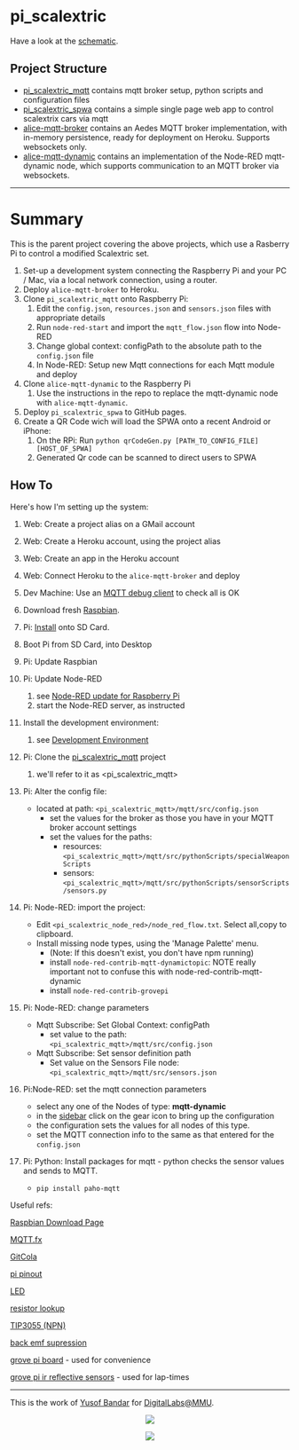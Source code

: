 # pi_scalextric

Have a look at the [schematic](https://aliceliveprojects.github.io/pi_scalextric/).

## Project Structure
* [pi_scalextric_mqtt](https://github.com/aliceliveprojects/pi_scalextric_mqtt) contains mqtt broker setup, python scripts and configuration files
* [pi_scalextric_spwa](https://github.com/aliceliveprojects/pi_scalextric_spwa) contains a simple single page web app to control scalextrix cars via mqtt
* [alice-mqtt-broker](https://github.com/aliceliveprojects/alice-mqtt-broker) contains an Aedes MQTT broker implementation, with in-memory persistence, ready for deployment on Heroku. Supports websockets only.
* [alice-mqtt-dynamic](https://github.com/aliceliveprojects/alice-mqtt-dynamic) contains an implementation of the Node-RED mqtt-dynamic node, which supports communication to an MQTT broker via websockets.

---

# Summary
This is the parent project covering the above projects, which use a Rasberry Pi to  control a modified Scalextric set. 

1. Set-up a development system connecting the Raspberry Pi and your PC / Mac, via a local network connection, using a router. 
1. Deploy `alice-mqtt-broker` to Heroku.
1. Clone `pi_scalextric_mqtt` onto Raspberry Pi:
   1. Edit the `config.json`, `resources.json` and `sensors.json` files with appropriate details
   1. Run `node-red-start` and import the `mqtt_flow.json` flow into Node-RED
   1. Change global context: configPath to the absolute path to the `config.json` file
   1. In Node-RED:  Setup new Mqtt connections for each Mqtt module and deploy
1. Clone `alice-mqtt-dynamic` to the Raspberry Pi
   1. Use the instructions in the repo to replace the mqtt-dynamic node with `alice-mqtt-dynamic`.
1. Deploy `pi_scalextric_spwa` to GitHub pages.
1. Create a QR Code wich will load the SPWA onto a recent Android or iPhone:
   1. On the RPi: Run `python qrCodeGen.py [PATH_TO_CONFIG_FILE] [HOST_OF_SPWA]`
   1. Generated Qr code can be scanned to direct users to SPWA

## How To

Here's how I'm setting up the system:

1. Web: Create a project alias on a GMail account

1. Web: Create a Heroku account, using the project alias

1. Web: Create an app in the Heroku account

1. Web: Connect Heroku to the `alice-mqtt-broker` and deploy

1. Dev Machine: Use an [MQTT debug client](https://chrome.google.com/webstore/detail/mqttbox/kaajoficamnjijhkeomgfljpicifbkaf) to check all is OK

1. Download fresh [Raspbian](https://www.raspberrypi.org/downloads/raspbian/).

1. Pi: [Install](https://www.raspberrypi.org/documentation/installation/installing-images/README.md) onto SD Card.

1. Boot Pi from SD Card, into Desktop

1. Pi: Update Raspbian

1. Pi: Update Node-RED
   1. see [Node-RED update for Raspberry Pi](https://nodered.org/docs/hardware/raspberrypi)
   1. start the Node-RED server, as instructed

1. Install the development environment:
   1. see [Development Environment](https://github.com/aliceliveprojects/little_blue_pi/blob/master/documentation/worklogs/27.01.2020.md)

1. Pi: Clone the [pi_scalextric_mqtt](https://github.com/aliceliveprojects/pi_scalextric_mqtt) project
   1. we'll refer to it as <pi_scalextric_mqtt>
1. Pi: Alter the config file:
   * located at path: `<pi_scalextric_mqtt>/mqtt/src/config.json`
      * set the values for the broker as those you have in your MQTT broker account settings
      * set the values for the paths:
         * resources: `<pi_scalextric_mqtt>/mqtt/src/pythonScripts/specialWeaponScripts`
         * sensors: `<pi_scalextric_mqtt>/mqtt/src/pythonScripts/sensorScripts/sensors.py`
1. Pi: Node-RED: import the project:
   * Edit `<pi_scalextric_node_red>/node_red_flow.txt`. Select all,copy to clipboard.
   * Install missing node types, using the 'Manage Palette' menu.
      * (Note: If this doesn't exist, you don't have npm running)
      * install `node-red-contrib-mqtt-dynamictopic`: NOTE really important not to confuse this with node-red-contrib-mqtt-dynamic
      * install `node-red-contrib-grovepi`
1. Pi: Node-RED: change parameters
   *  Mqtt Subscribe: Set Global Context: configPath
      * set value to the path: `<pi_scalextric_mqtt>/mqtt/src/config.json`
   *  Mqtt Subscribe: Set sensor definition path
      * Set value on the Sensors File node: `<pi_scalextric_mqtt>/mqtt/src/sensors.json`
1. Pi:Node-RED: set the mqtt connection parameters
   * select any one of the Nodes of type: **mqtt-dynamic**
   * in the [sidebar](https://nodered.org/docs/user-guide/editor/) click on the gear icon to bring up the configuration
   * the configuration sets the values for all nodes of this type.
   * set the MQTT connection info to the same as that entered for the `config.json`
1. Pi: Python: Install packages for mqtt - python checks the sensor values and sends to MQTT.
   * `pip install paho-mqtt`
   




Useful refs:

[Raspbian Download Page](https://www.raspberrypi.org/downloads/raspbian/)

[MQTT.fx](http://www.mqttfx.org/)

[GitCola](https://git-cola.github.io/downloads.html)

[pi pinout](https://pinout.xyz/)

[LED](https://www.electronics2000.co.uk/pin-out/led.php)

[resistor lookup](https://www.digikey.co.uk/en/resources/conversion-calculators/conversion-calculator-resistor-color-code-4-band)

[TIP3055 (NPN)](https://github.com/aliceliveprojects/pi_scalextric/blob/master/documentation/resources/TIP3055-D.PDF)

[back emf supression](https://progeny.co.uk/back-emf-suppression/)

[grove pi board](https://www.seeedstudio.com/GrovePi-p-2241.html) - used for convenience

[grove pi ir reflective sensors](https://www.seeedstudio.com/Grove-Infrared-Reflective-Sensor-v1-2-p-2791.html) - used for lap-times


---

This is the work of [Yusof Bandar](https://github.com/YusofBandar) for [DigitalLabs@MMU](https://digitallabs.mmu.ac.uk/).

<p align="center">
<img align="middle" src="https://trello-attachments.s3.amazonaws.com/5b2caa657bcf194b4d089d48/5b98c7ec64145155e09b5083/d2e189709d3b79aa1222ef6e9b1f3735/DigitalLabsLogo_512x512.png"  />
 </p>
 
 
<p align="center">
<img align="middle" src="https://trello-attachments.s3.amazonaws.com/5b2caa657bcf194b4d089d48/5b98c7ec64145155e09b5083/e5f47675f420face27488d4e5330a48c/logo_mmu.png" />
 </p>

